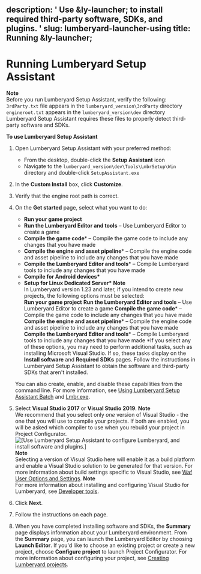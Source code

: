 description: ' Use &ly-launcher; to install required third-party software, SDKs, and
  plugins. '
slug: lumberyard-launcher-using
title: Running &ly-launcher;
---
# Running Lumberyard Setup Assistant<a name="lumberyard-launcher-using"></a>

**Note**  
Before you run Lumberyard Setup Assistant, verify the following:  
`3rdParty.txt` file appears in the `lumberyard_version\3rdParty` directory
`engineroot.txt` appears in the `lumberyard_version\dev` directory
 Lumberyard Setup Assistant requires these files to properly detect third\-party software and SDKs\.

**To use Lumberyard Setup Assistant**

1. Open Lumberyard Setup Assistant with your preferred method:
   + From the desktop, double\-click the **Setup Assistant** icon
   + Navigate to the `lumberyard_version\dev\Tools\LmbrSetup\Win` directory and double\-click `SetupAssistant.exe`

1. In the **Custom Install** box, click **Customize**\.

1. Verify that the engine root path is correct\.

1. On the **Get started** page, select what you want to do:
   + **Run your game project**
   + **Run the Lumberyard Editor and tools** – Use Lumberyard Editor to create a game
   + **Compile the game code**\* – Compile the game code to include any changes that you have made
   + **Compile the engine and asset pipeline**\* – Compile the engine code and asset pipeline to include any changes that you have made
   + **Compile the Lumberyard Editor and tools**\* – Compile Lumberyard tools to include any changes that you have made
   + **Compile for Android devices\***
   + **Setup for Linux Dedicated Server\***
**Note**  
In Lumberyard version 1\.23 and later, if you intend to create new projects, the following options must be selected:  
**Run your game project**
**Run the Lumberyard Editor and tools** – Use Lumberyard Editor to create a game
**Compile the game code**\* – Compile the game code to include any changes that you have made
**Compile the engine and asset pipeline**\* – Compile the engine code and asset pipeline to include any changes that you have made
**Compile the Lumberyard Editor and tools**\* – Compile Lumberyard tools to include any changes that you have made
\*If you select any of these options, you may need to perform additional tasks, such as installing Microsoft Visual Studio\. If so, these tasks display on the **Install software** and **Required SDKs** pages\. Follow the instructions in Lumberyard Setup Assistant to obtain the software and third\-party SDKs that aren't installed\.

   You can also create, enable, and disable these capabilities from the command line\. For more information, see [Using Lumberyard Setup Assistant Batch](lumberyard-launcher-batch-using.md) and [Lmbr\.exe](lmbr-exe.md)\.

1. Select **Visual Studio 2017** or **Visual Studio 2019**\.
**Note**  
We recommend that you select only *one* version of Visual Studio \- the one that you will use to compile your projects\. If both are enabled, you will be asked which compiler to use when you rebuild your project in Project Configurator\.  
![\[Use Lumberyard Setup Assistant to configure Lumberyard, and install software and plugins.\]](/images/setup/ui-setup-assistant-1.24.png)
**Note**  
Selecting a version of Visual Studio here will enable it as a build platform and enable a Visual Studio solution to be generated for that version\. For more information about build settings specific to Visual Studio, see [Waf User Options and Settings](waf-user-options-and-settings.md)\.
**Note**  
For more information about installing and configuring Visual Studio for Lumberyard, see [Developer tools](setting-up-system-requirements.md#lumberyard-visual-studio-requirement)\.

1. Click **Next**\.

1. Follow the instructions on each page\.

1. When you have completed installing software and SDKs, the **Summary** page displays information about your Lumberyard environment\. From the **Summary** page, you can launch the Lumberyard Editor by choosing **Launch Editor**\. If you'd like to choose an existing project or create a new project, choose **Configure project** to launch Project Configurator\. For more information about configuring your project, see [Creating Lumberyard projects](configurator-intro.md)\.